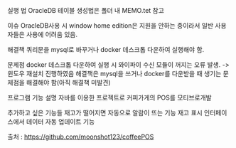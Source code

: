 실행 법
OracleDB 테이블 생성법은 폴더 내 MEMO.tet 참고

이슈
OracleDB사용 시 window home edition은 지원을 안하는 중이라서 일반 사용자들은 사용에 어려움 있음.

해결책
쿼리문을 mysql로 바꾸거나 docker 데스크톱 다운하여 실행해야 함.

문제점
docker 데스크톱 다운하여 실행 시 와이파이 수신 모듈이 꺼지는 오류 발생. -> 윈도우 재설치 진행하였음
해결책은 mysql을 쓰거나 docker를 다운받을 때 생기는 문제점을 해결해야 함(아직 해결책 미발견)

프로그램 기능 설명
자바를 이용한 프로젝트로 커피가게의 POS를 모티브로개발

추가하고 싶은 기능들
재고가 떨어지면 자동으로 알람이 뜨는 기능
재고 표시 인터페이스에서 데이터 자동 업데이트 기능

출처 : https://github.com/moonshot123/coffeePOS
